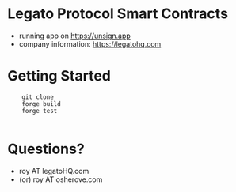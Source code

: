# Legato Protocol Smart Contracts
- running app on https://unsign.app
- company information: https://legatohq.com

# Getting Started

```
    git clone 
    forge build
    forge test


```

# Questions?
- roy AT legatoHQ.com 
- (or) roy AT osherove.com

